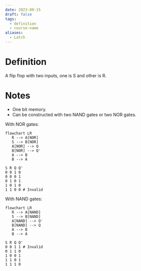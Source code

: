 ```yaml
---
date: 2023-09-15
draft: false
tags:
  - definition
  - course-name
aliases:
  - Latch
---
```

# Definition

A flip flop with two inputs, one is S and other is R.

# Notes

- One bit memory.
- Can be constructed with two NAND gates or two NOR gates.

With NOR gates:
```mermaid
flowchart LR
   R --> A[NOR]
   S --> B[NOR]
   A[NOR] --> Q
   B[NOR] --> Q'
   A --> B
   B --> A
```
```
S R Q Q'
0 0 1 0
0 0 0 1
0 1 0 1
1 0 1 0
1 1 0 0 # Invalid
```

With NAND gates:
```mermaid
flowchart LR
   R --> A[NAND]
   S --> B[NAND]
   A[NAND] --> Q'
   B[NAND] --> Q
   A --> B
   B --> A
```
```
S R Q Q'
0 0 1 1 # Invalid
0 1 1 0
1 0 0 1
1 1 0 1
1 1 1 0
```